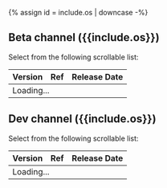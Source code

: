 {% assign id =  include.os | downcase -%}

<div id="{{id}}" class="tab-pane
  {%- if id == 'windows' %} active {% endif %}"
  role="tabpanel" aria-labelledby="{{id}}-tab" markdown="1">

## Beta channel ({{include.os}})

Select from the following scrollable list:

<div class="scrollable-table">
  <table id="downloads-{{id}}-beta" class="table table-striped">
  <thead><tr><th>Version</th><th>Ref</th><th class="date">Release Date</th></tr></thead>
  <tr class="loading"><td colspan="3">Loading...</td></tr>
  </table>
</div>

## Dev channel ({{include.os}})

Select from the following scrollable list:

<div class="scrollable-table">
  <table id="downloads-{{id}}-dev" class="table table-striped">
  <thead><tr><th>Version</th><th>Ref</th><th class="date">Release Date</th></tr></thead>
  <tr class="loading"><td colspan="3">Loading...</td></tr>
  </table>
</div>

</div>
